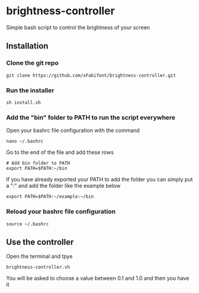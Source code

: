 # brightness-controller

Simple bash script to control the brightness of your screen

## Installation

### Clone the git repo

```
git clone https://github.com/xFabifont/brightness-controller.git
```

### Run the installer

```
sh install.sh
```

### Add the "bin" folder to PATH to run the script everywhere

Open your bashrc file configuration with the command

```
nano ~/.bashrc
```

Go to the end of the file and add these rows

```
# Add bin folder to PATH
export PATH=$PATH:~/bin
```

If you have already exported your PATH to add the folder you can simply put a ":" and add the folder like the example below

```
export PATH=$PATH:~/example:~/bin
```
### Reload your bashrc file configuration

```
source ~/.bashrc
```

## Use the controller

Open the terminal and tpye 

```
brightness-controller.sh
```

You will be asked to choose a value between 0.1 and 1.0 and then you have it 